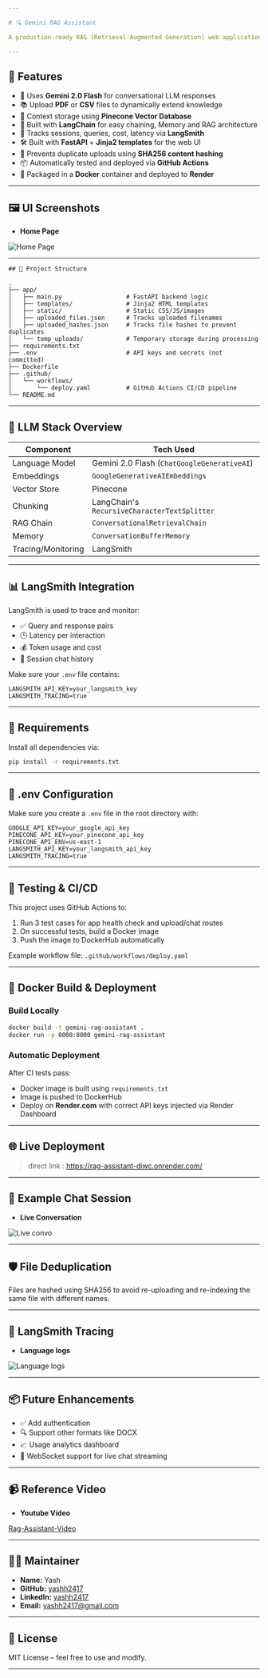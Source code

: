 ```yaml
---

# 🔍 Gemini RAG Assistant

A production-ready RAG (Retrieval-Augmented Generation) web application that leverages Google Gemini Pro for question answering using user-uploaded PDFs or CSVs. Built with **FastAPI**, **LangChain**, **Pinecone**, and **LangSmith** for robust LLMOps, and deployed using **Docker**, **GitHub Actions**, and **Render**.

---
```


## 🚀 Features

- 🔮 Uses **Gemini 2.0 Flash** for conversational LLM responses
- 📚 Upload **PDF** or **CSV** files to dynamically extend knowledge
- 🧠 Context storage using **Pinecone Vector Database**
- 🧩 Built with **LangChain** for easy chaining, Memory and RAG architecture
- 🧪 Tracks sessions, queries, cost, latency via **LangSmith**
- 🛠️ Built with **FastAPI** + **Jinja2 templates** for the web UI
- 🔐 Prevents duplicate uploads using **SHA256 content hashing**
- 📦 Automatically tested and deployed via **GitHub Actions**
- 🐳 Packaged in a **Docker** container and deployed to **Render**

---

## 🖼️ UI Screenshots

- **Home Page**

![Home Page](https://github.com/yashh2417/faltu/blob/main/home-rag.png?raw=true)

---
````
## 🧱 Project Structure

.
├── app/
│   ├── main.py                  # FastAPI backend logic
│   ├── templates/               # Jinja2 HTML templates
│   ├── static/                  # Static CSS/JS/images
│   ├── uploaded_files.json      # Tracks uploaded filenames
│   ├── uploaded_hashes.json     # Tracks file hashes to prevent duplicates
│   └── temp_uploads/            # Temporary storage during processing
├── requirements.txt
├── .env                         # API keys and secrets (not committed)
├── Dockerfile
├── .github/
│   └── workflows/
│       └── deploy.yaml          # GitHub Actions CI/CD pipeline
└── README.md

````

---

## 🧠 LLM Stack Overview

| Component          | Tech Used                                    |
| ------------------ | -------------------------------------------- |
| Language Model     | Gemini 2.0 Flash (`ChatGoogleGenerativeAI`)  |
| Embeddings         | `GoogleGenerativeAIEmbeddings`               |
| Vector Store       | Pinecone                                     |
| Chunking           | LangChain's `RecursiveCharacterTextSplitter` |
| RAG Chain          | `ConversationalRetrievalChain`               |
| Memory             | `ConversationBufferMemory`                   |
| Tracing/Monitoring | LangSmith                                    |

---

## 📊 LangSmith Integration

LangSmith is used to trace and monitor:

* ✅ Query and response pairs
* 🕒 Latency per interaction
* 💰 Token usage and cost
* 🧵 Session chat history

Make sure your `.env` file contains:

```env
LANGSMITH_API_KEY=your_langsmith_key
LANGSMITH_TRACING=true
```

---

## 🔧 Requirements

Install all dependencies via:

```bash
pip install -r requirements.txt
```

---

## 📄 .env Configuration

Make sure you create a `.env` file in the root directory with:

```env
GOOGLE_API_KEY=your_google_api_key
PINECONE_API_KEY=your_pinecone_api_key
PINECONE_API_ENV=us-east-1
LANGSMITH_API_KEY=your_langsmith_api_key
LANGSMITH_TRACING=true
```

---

## 🔬 Testing & CI/CD

This project uses GitHub Actions to:

1. Run 3 test cases for app health check and upload/chat routes
2. On successful tests, build a Docker image
3. Push the image to DockerHub automatically

Example workflow file: `.github/workflows/deploy.yaml`

---

## 🐳 Docker Build & Deployment

### Build Locally

```bash
docker build -t gemini-rag-assistant .
docker run -p 8000:8000 gemini-rag-assistant
```

### Automatic Deployment

After CI tests pass:

* Docker image is built using `requirements.txt`
* Image is pushed to DockerHub
* Deploy on **Render.com** with correct API keys injected via Render Dashboard

---

## 🌐 Live Deployment

> direct link : https://rag-assistant-diwc.onrender.com/

---

## 🧪 Example Chat Session

- **Live Conversation**

![Live convo](https://github.com/yashh2417/faltu/blob/main/convo-rag.png?raw=true)

---

## 🛡️ File Deduplication

Files are hashed using SHA256 to avoid re-uploading and re-indexing the same file with different names.

---

## 🔂 LangSmith Tracing

- **Language logs**

![Language logs](https://github.com/yashh2417/faltu/blob/main/langsmith-rag.png?raw=true)

---

## 📦 Future Enhancements

* ✅ Add authentication
* 🔍 Support other formats like DOCX
* 📈 Usage analytics dashboard
* 💬 WebSocket support for live chat streaming

---

## 📹 Reference Video

- **Youtube Video**

[Rag-Assistant-Video](https://youtu.be/UgsadziomOc?si=-V-qnAwtc1EIrzhx)

---

## 🧑‍💻 Maintainer

* **Name:** Yash
* **GitHub:** [yashh2417](https://github.com/yashh2417/)
* **LinkedIn:** [yashh2417](https://www.linkedin.com/in/yashh2417?lipi=urn%3Ali%3Apage%3Ad_flagship3_profile_view_base_contact_details%3BKhtZ14%2FjRHm5TYOH0ezmVQ%3D%3D)
* **Email:** [yashh2417@gmail.com](mailto:yashh2417@gmail.com)

---

## 📝 License

MIT License – feel free to use and modify.

---

